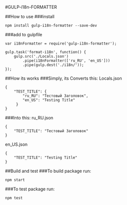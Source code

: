 #GULP-i18n-FORMATTER

##How to use
###install
```
npm install gulp-i18n-formatter --save-dev
```
###add to gulpfile
```
var i18nFormatter = require('gulp-i18n-formatter');

gulp.task('format-i18n', function() {
    gulp.src('./Locals.json')
        .pipe(i18nFormatter(['ru_RU', 'en_US']))
        .pipe(gulp.dest('./i18n/'));
});
```

##How its works
###Simply, its Converts this:
Locals.json
```
{
    "TEST_TITLE": {
        "ru_RU": "Тестовый Заголовок",
        "en_US": "Testing Title"
     }
}
```
###Into this:
ru_RU.json
```
{
    "TEST_TITLE": "Тестовый Заголовок"
}
```
en_US.json
```
{
    "TEST_TITLE": "Testing Title"
}
```

##Build and test
###To build package run:
```
npm start
```
###To test package run:
```
npm test
```
